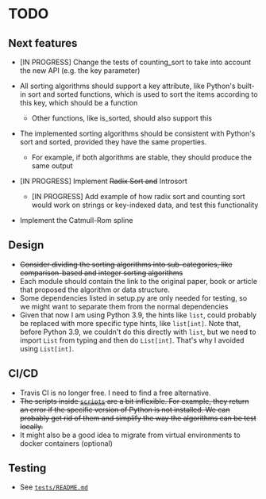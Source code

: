 # TODO

## Next features

- [IN PROGRESS] Change the tests of counting_sort to take into account the new API (e.g. the key parameter)
- All sorting algorithms should support a key attribute, like Python's built-in sort and sorted functions, which is used to sort the items according to this key, which should be a function
  - Other functions, like is_sorted, should also support this
- The implemented sorting algorithms should be consistent with Python's sort and sorted, provided they have the same properties. 
  - For example, if both algorithms are stable, they should produce the same output
- [IN PROGRESS] Implement <s>Radix Sort and</s> Introsort
  - [IN PROGRESS] Add example of how radix sort and counting sort would work on strings or key-indexed data, and test this functionality

- Implement the Catmull-Rom spline

## Design

- <s>Consider dividing the sorting algorithms into sub-categories, like comparison-based and integer sorting algorithms</s>
- Each module should contain the link to the original paper, book or article that proposed the algorithm or data structure.
- Some dependencies listed in setup.py are only needed for testing, so we might want to separate them from the normal dependencies
- Given that now I am using Python 3.9, the hints like `list`, could probably be replaced with more specific type hints, like `list[int]`. Note that, before Python 3.9, we couldn't do this directly with `list`, but we need to import `List` from typing and then do `List[int]`. That's why I avoided using `List[int]`.

## CI/CD

- Travis CI is no longer free. I need to find a free alternative.
- <s>The scripts inside [`scripts`](../scripts) are a bit inflexible. For example, they return an error if the specific version of Python is not installed. We can probably get rid of them and simplify the way the algorithms can be test locally.</s>
- It might also be a good idea to migrate from virtual environments to docker containers (optional)

## Testing

- See [`tests/README.md`](../tests/README.md)
